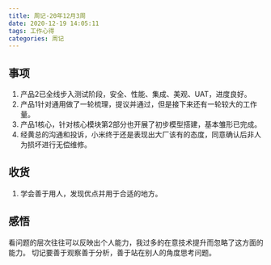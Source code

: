 ```yaml
---
title: 周记-20年12月3周
date: 2020-12-19 14:05:11
tags: 工作心得
categories: 周记
---
```


## 事项
1. 产品2已全线步入测试阶段，安全、性能、集成、美观、UAT，进度良好。
2. 产品1针对通用做了一轮梳理，提议并通过，但是接下来还有一轮较大的工作量。
3. 产品1核心，针对核心模块第2部分也开展了初步模型搭建，基本雏形已完成。
4. 经黄总的沟通和投诉，小米终于还是表现出大厂该有的态度，同意确认后非人为损坏进行无偿维修。

## 收货
1. 学会善于用人，发现优点并用于合适的地方。

<!--more-->
## 感悟
看问题的层次往往可以反映出个人能力，我过多的在意技术提升而忽略了这方面的能力。
切记要善于观察善于分析，善于站在别人的角度思考问题。
